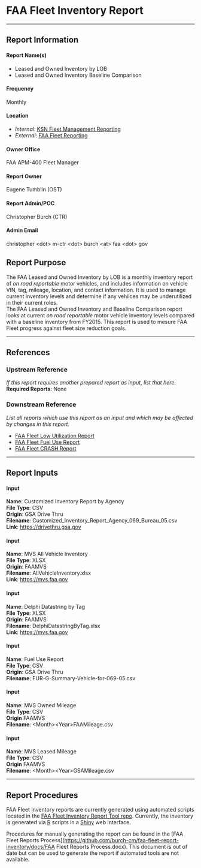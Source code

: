 # FAA Fleet Inventory Report  

***
## Report Information

#### Report Name(s)  
* Leased and Owned Inventory by LOB  
* Leased and Owned Inventory Baseline Comparison  

#### Frequency  
Monthly  

#### Location  
* *Internal*: [KSN Fleet Management Reporting](https://ksn2.faa.gov/arc/arc/Logistics/alo400/FleetMgmt/SitePages/Reporting.aspx)  
* *External*: [FAA Fleet Reporting](https://ksn2.faa.gov/arc/arc/Logistics/alo400/FleetMgmt/FleetReporting/SitePages/Documents.aspx)  

#### Owner Office  
FAA APM-400 Fleet Manager

#### Report Owner  
Eugene Tumblin (OST)  

#### Report Admin/POC
Christopher Burch (CTR)  

#### Admin Email  
christopher \<dot> m-ctr \<dot> burch \<at> faa \<dot> gov  

## Report Purpose  
The FAA Leased and Owned Inventory by LOB is a monthly inventory report of *on road reportable* motor vehicles, and includes information on vehicle VIN, tag, mileage, location, and contact information. It is used to manage current inventory levels and determine if any vehilces may be underutilized in their current roles.  
The FAA Leased and Owned Inventory and Baseline Comparison report looks at current *on road reportable* motor vehicle inventory levels compared with a baseline inventory from FY2015. This report is used to mesure FAA Fleet progress against fleet size reduction goals.

***

## References  

### Upstream Reference  
*If this report requires another prepared report as input, list that here.*    
**Required Reports**: None

### Downstream Reference  
*List all reports which use this report as an input and which may be affected by changes in this report.*    
* [FAA Fleet Low Utilization Report](https://github.com/burch-cm/faa-fleet-report-low-utilization)  
* [FAA Fleet Fuel Use Report](https://github.com/burch-cm/faa-fleet-report-fuel-use)  
* [FAA Fleet CRASH Report](https://github.com/burch-cm/faa-fleet-report-crash)

***

## Report Inputs  

#### Input  
**Name**: Customized Inventory Report by Agency  
**File Type**: CSV  
**Origin**: GSA Drive Thru  
**Filename**: Customized_Inventory_Report_Agency_069_Bureau_05.csv  
**Link**: https://drivethru.gsa.gov  

#### Input  
**Name**: MVS All Vehicle Inventory  
**File Type**: XLSX  
**Origin**: FAAMVS  
**Filename**: AllVehicleInventory.xlsx  
**Link**: https://mvs.faa.gov  

#### Input  
**Name**: Delphi Datastring by Tag  
**File Type**: XLSX  
**Origin**: FAAMVS  
**Filename**: DelphiDatastringByTag.xlsx  
**Link**: https://mvs.faa.gov  

#### Input  
**Name**: Fuel Use Report  
**File Type**: CSV  
**Origin**: GSA Drive Thru  
**Filename**: FUR-G-Summary-Vehicle-for-069-05.csv  

#### Input  
**Name**: MVS Owned Mileage  
**File Type**: CSV  
**Origin** FAAMVS  
**Filename**: \<Month>\<Year>FAAMileage.csv  

#### Input  
**Name**: MVS Leased Mileage  
**File Type**: CSV  
**Origin** FAAMVS  
**Filename**: \<Month>\<Year>GSAMileage.csv  

***

## Report Procedures
FAA Fleet Inventory reports are currently generated using automated scripts located in the [FAA Fleet Inventory Report Tool repo](https://github.com/burch-cm/faa_fleet_inventory). Currently, the inventory is generated via [R](https://www.r-project.org) scripts in a [Shiny](https://shiny.rstudio.com) web interface.  

Procedures for manually generating the report can be found in the [FAA Fleet Reports Process](https://github.com/burch-cm/faa-fleet-report-inventory/docs/FAA Fleet Reports Process.docx). This document is out of date but can be used to generate the report if automated tools are not available.
